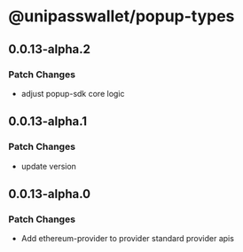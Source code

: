 # @unipasswallet/popup-types

## 0.0.13-alpha.2

### Patch Changes

- adjust popup-sdk core logic

## 0.0.13-alpha.1

### Patch Changes

- update version

## 0.0.13-alpha.0

### Patch Changes

- Add ethereum-provider to provider standard provider apis
